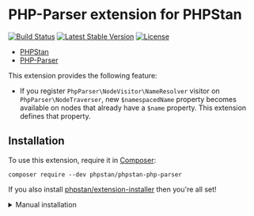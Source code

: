 # PHP-Parser extension for PHPStan

[![Build Status](https://travis-ci.org/phpstan/phpstan-php-parser.svg)](https://travis-ci.org/phpstan/phpstan-php-parser)
[![Latest Stable Version](https://poser.pugx.org/phpstan/phpstan-php-parser/v/stable)](https://packagist.org/packages/phpstan/phpstan-php-parser)
[![License](https://poser.pugx.org/phpstan/phpstan-php-parser/license)](https://packagist.org/packages/phpstan/phpstan-php-parser)

* [PHPStan](https://github.com/phpstan/phpstan)
* [PHP-Parser](https://github.com/nikic/php-parser)

This extension provides the following feature:

* If you register `PhpParser\NodeVisitor\NameResolver` visitor on `PhpParser\NodeTraverser`, new `$namespacedName` property becomes available on nodes that already have a `$name` property. This extension defines that property.

## Installation

To use this extension, require it in [Composer](https://getcomposer.org/):

```
composer require --dev phpstan/phpstan-php-parser
```

If you also install [phpstan/extension-installer](https://github.com/phpstan/extension-installer) then you're all set!

<details>
  <summary>Manual installation</summary>

If you don't want to use `phpstan/extension-installer`, include extension.neon in your project's PHPStan config:

```
includes:
    - vendor/phpstan/phpstan-php-parser/extension.neon
```
</details>
